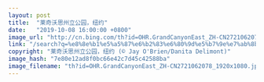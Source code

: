 ```yaml
---
layout: post
title:  "莱奇沃思州立公园，纽约"
date:   "2019-10-08 16:00:00 +0800"
image_url: "http://cn.bing.com/th?id=OHR.GrandCanyonEast_ZH-CN2721062078_1920x1080.jpg&rf=LaDigue_1920x1080.jpg&pid=hp"
link: "/search?q=%e8%8e%b1%e5%a5%87%e6%b2%83%e6%80%9d%e5%b7%9e%e7%ab%8b%e5%85%ac%e5%9b%ad&form=hpcapt&mkt=zh-cn"
copyright: "莱奇沃思州立公园，纽约 (© Jay O'Brien/Danita Delimont)"
image_hash: "7e80e12ad8f0bc66e42c7d45c42588ba"
image_filename: "th?id=OHR.GrandCanyonEast_ZH-CN2721062078_1920x1080.jpg&rf=LaDigue_1920x1080.jpg&pid=hp"
---
```

